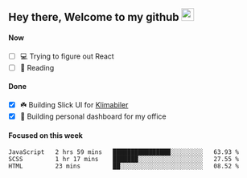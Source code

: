 ## Hey there, Welcome to my github <img src="https://media.giphy.com/media/hvRJCLFzcasrR4ia7z/giphy.gif" width="25px">

#### Now
- [ ] 💻 Trying to figure out React
- [ ] 📕 Reading

#### Done
- [x] ☘️ Building Slick UI for [Klimabiler](https://klimabiler.dk)
- [x] 🚀 Building personal dashboard for my office
 
 #### Focused on this week
<!--START_SECTION:waka-->

```text
JavaScript   2 hrs 59 mins   ████████████████░░░░░░░░░   63.93 %
SCSS         1 hr 17 mins    ███████░░░░░░░░░░░░░░░░░░   27.55 %
HTML         23 mins         ██░░░░░░░░░░░░░░░░░░░░░░░   08.52 %
```

<!--END_SECTION:waka-->

